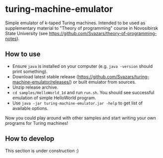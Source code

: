 # turing-machine-emulator

Simple emulator of k-taped Turing machines. Intended to be used as supplementary material to "Theory of programming" course in Novosibirsk State University (see https://github.com/Svazars/theory-of-programming-notes).


## How to use

- Ensure `java` is installed on your computer (e.g. `java -version` should print something).
- Download latest stable release (https://github.com/Svazars/turing-machine-emulator/releases/) or built emulator from sources.
- Unzip release archive.
- `cd samples/HelloWorld_1d` and run `run.sh`. You should see successful emulation of simple HelloWorld program.
- Use `java -jar turing-machine-emulator.jar -help` to get list of available options.

Now you could play around with other samples and start writing your own programs for Turing machines!

## How to develop

This section is under construction :)

